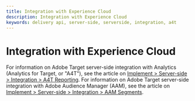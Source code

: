 ```yaml
---
title: Integration with Experience Cloud
description: Integration with Experience Cloud
keywords: delivery api, server-side, serverside, integration, a4t
--- 
```


# Integration with Experience Cloud

For information on Adobe Target server-side integration with Analytics (Analytics for Target, or "A4T"), see the article on [Implement > Server-side > Integration > A4T Reporting](../../implement/server-side/sdk-guides/integration-with-experience-cloud/a4t-reporting.md). For information on Adobe Target server-side integration with Adobe Audience Manager (AAM), see the article on [Implement > Server-side > Integration > AAM Segments](../../implement/server-side/sdk-guides/integration-with-experience-cloud/aam-segments.md). 

